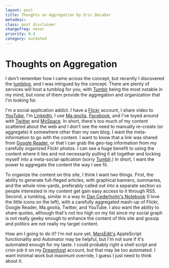 ```yaml
---
layout: post
title: Thoughts on Aggregation by Eric DeLabar
metadesc: 
class: post disclaimer
changefreq: never
priority: 0.4
category: outdated
---
```

<h1>Thoughts on Aggregation</h1>
<p>I don't remember how I came across the concept, but recently I discovered the <a href="http://en.wikipedia.org/wiki/Tumblog">tumblog</a>, and I was intrigued by the concept.  There are plenty of services will host a tumblog for you, with <a href="http://www.tumblr.com/">Tumblr</a> being the most notable in my mind, but none of them provide the aggregation and organization that I'm looking&nbsp;for.</p>
<p>I'm a social application addict.  I have a <a href="http://www.flickr.com/photos/ericdelabar/" rel="me">Flickr</a> account, I share video to <a href="http://www.youtube.com/user/edelabar" rel="me">YouTube</a>, I'm <a href="http://www.linkedin.com/in/ericdelabar" rel="me">LinkedIn</a>, I use <a href="http://ma.gnolia.com/people/edelabar" rel="me">Ma.gnolia</a>, <a href="http://www.facebook.com/profile.php?id=836750561" rel="me">Facebook</a>, and I've toyed around with <a href="http://twitter.com/edelabar" rel="me">Twitter</a> and <a href="http://www.myspace.com/ericdelabar" rel="me">MySpace</a>.  In short, there's too much of my content scattered about the web and I don't see the need to manually re-create (or aggregate) it somewhere other than my own blog.  I want the meta-information to go with the content.  I want to know that a link was shared from <a href="http://www.google.com/reader/shared/08515370998433803941" rel="me">Google Reader</a>, or that I can grab the geo-tag information from my carefully organized Flickr photos.  I can see a huge benefit to using the content where it lies and not necessarily pulling it all together and locking myself into a meta-social-aplication (sorry <a href="http://www.tumblr.com/">Tumblr</a>.)  In short, I want the power to aggregate the content the way I see&nbsp;fit.</p>
<p>To organize the content on this site, I think I want two things.  First, the ability to generate full-fleged articles, with graphical banners, summaries, and the whole nine-yards, preferably called out into a separate section so people interested in my content get gain easy access to it through <span class="caps">RSS</span>.  Second, a tumblog, similar in a way to <a href="http://www.simplebits.com/notebook/">Dan Cederholm's Notebook</a> (I love the little icons on the left), with a carefully aggregated mash-up of Flickr, Google Reader, Ma.gnolia, Twitter, and YouTube.  I also want the ability to share quotes, although that's not too high on my list since my social graph is not really geeky enough to enhance the content of this site and gossip and politics are not really my target&nbsp;content.</p>
<p>How am I going to do it?  I'm not sure yet, <a href="http://www.red-sweater.com/marsedit/">MarsEdit's</a> AppleScript functionality and Automator may be helpful, but I'm not sure if it's automated enough for my taste.  I could probably right a shell script and cron-job it on my <a href="http://www.dreamhost.com/r.cgi?146279">Dreamhost</a> account, but that may be too automated.  I want minimal work but maximum override, I guess I just need to think about&nbsp;it.</p>